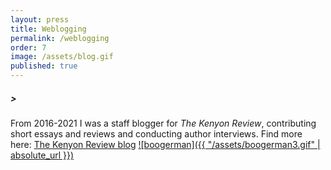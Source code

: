 ```yaml
---
layout: press
title: Weblogging
permalink: /weblogging
order: 7
image: /assets/blog.gif
published: true
---
```

##### >
From 2016-2021 I was a staff blogger for *The Kenyon Review*, contributing short essays and reviews and conducting author interviews. Find more here: [The Kenyon Review blog](https://www.kenyonreview.org/author/jeff-alessandrelli/)
[![boogerman]({{ "/assets/boogerman3.gif" | absolute_url }})]()
